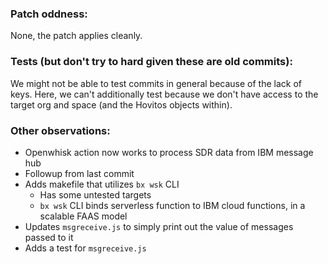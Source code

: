 ### Patch oddness:
None, the patch applies cleanly.

### Tests (but don't try to hard given these are old commits):
We might not be able to test commits in general because of the lack of keys. Here, we can't additionally test because we don't have access to the target org and space (and the Hovitos objects within).

### Other observations:
* Openwhisk action now works to process SDR data from IBM message hub
* Followup from last commit
* Adds makefile that utilizes `bx wsk` CLI
	* Has some untested targets
	* `bx wsk` CLI binds serverless function to IBM cloud functions, in a scalable FAAS model
* Updates `msgreceive.js` to simply print out the value of messages passed to it
* Adds a test for `msgreceive.js`
